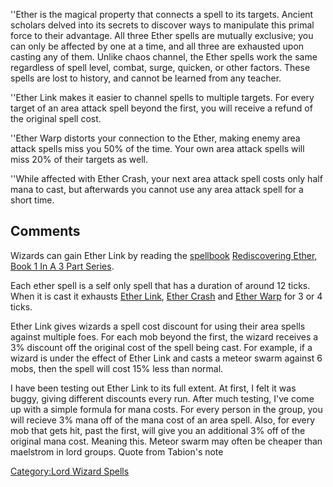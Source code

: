''Ether is the magical property that connects a spell to its targets.
Ancient scholars delved into its secrets to discover ways to manipulate
this primal force to their advantage. All three Ether spells are
mutually exclusive; you can only be affected by one at a time, and all
three are exhausted upon casting any of them. Unlike chaos channel, the
Ether spells work the same regardless of spell level, combat, surge,
quicken, or other factors. These spells are lost to history, and cannot
be learned from any teacher.

''Ether Link makes it easier to channel spells to multiple targets. For
every target of an area attack spell beyond the first, you will receive
a refund of the original spell cost.

''Ether Warp distorts your connection to the Ether, making enemy area
attack spells miss you 50% of the time. Your own area attack spells will
miss 20% of their targets as well.

''While affected with Ether Crash, your next area attack spell costs
only half mana to cast, but afterwards you cannot use any area attack
spell for a short time.

## Comments

Wizards can gain Ether Link by reading the [
spellbook](:Category:Spellbooks "wikilink") [Rediscovering Ether, Book 1
In A 3 Part
Series](Rediscovering_Ether,_Book_1_In_A_3_Part_Series "wikilink").

Each ether spell is a self only spell that has a duration of around 12
ticks. When it is cast it exhausts [Ether Link](Ether_Link "wikilink"),
[Ether Crash](Ether_Crash "wikilink") and [Ether
Warp](Ether_Warp "wikilink") for 3 or 4 ticks.

Ether Link gives wizards a spell cost discount for using their area
spells against multiple foes. For each mob beyond the first, the wizard
receives a 3% discount off the original cost of the spell being cast.
For example, if a wizard is under the effect of Ether Link and casts a
meteor swarm against 6 mobs, then the spell will cost 15% less than
normal.

I have been testing out Ether Link to its full extent. At first, I felt
it was buggy, giving different discounts every run. After much testing,
I've come up with a simple formula for mana costs. For every person in
the group, you will recieve 3% mana off of the mana cost of an area
spell. Also, for every mob that gets hit, past the first, will give you
an additional 3% off of the original mana cost. Meaning this. Meteor
swarm may often be cheaper than maelstrom in lord groups. Quote from
Tabion's note

[Category:Lord Wizard Spells](Category:Lord_Wizard_Spells "wikilink")
